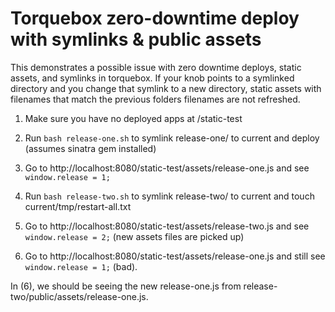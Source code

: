 # Torquebox zero-downtime deploy with symlinks & public assets

This demonstrates a possible issue with zero downtime deploys, static
assets, and symlinks in torquebox. If your knob points to a symlinked
directory and you change that symlink to a new directory, static
assets with filenames that match the previous folders filenames are
not refreshed.

1. Make sure you have no deployed apps at /static-test

2. Run `bash release-one.sh` to symlink release-one/ to current and deploy (assumes sinatra gem installed)

3. Go to http://localhost:8080/static-test/assets/release-one.js and see `window.release = 1;`

4. Run `bash release-two.sh` to symlink release-two/ to current and touch current/tmp/restart-all.txt

5. Go to http://localhost:8080/static-test/assets/release-two.js and see `window.release = 2;` (new assets files are picked up)

6. Go to http://localhost:8080/static-test/assets/release-one.js and still see `window.release = 1;` (bad).

In (6), we should be seeing the new release-one.js from release-two/public/assets/release-one.js.
